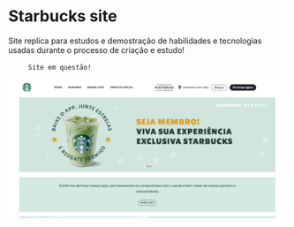 # Starbucks site
Site replica para estudos e demostração de habilidades e tecnologias usadas durante o processo de criação e estudo!

         Site em questão!
  <img src="WhatsApp Image 2024-10-12 at 11.10.10.jpeg" alt="foto do site">
